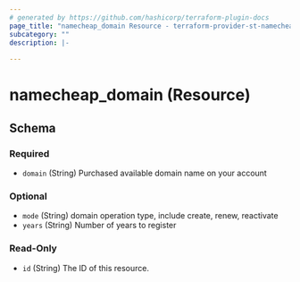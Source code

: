 ```yaml
---
# generated by https://github.com/hashicorp/terraform-plugin-docs
page_title: "namecheap_domain Resource - terraform-provider-st-namecheap"
subcategory: ""
description: |-
  
---
```


# namecheap_domain (Resource)





<!-- schema generated by tfplugindocs -->
## Schema

### Required

- `domain` (String) Purchased available domain name on your account

### Optional

- `mode` (String) domain operation type, include create, renew, reactivate
- `years` (String) Number of years to register

### Read-Only

- `id` (String) The ID of this resource.
